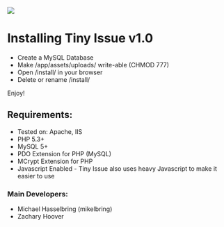 ![](http://tinyissue.com/assets/images/giant-preview.png)

# Installing Tiny Issue v1.0

* Create a MySQL Database
* Make /app/assets/uploads/ write-able (CHMOD 777)
* Open /install/ in your browser
* Delete or rename /install/

Enjoy!

## Requirements:

* Tested on: Apache, IIS
* PHP 5.3+
* MySQL 5+
* PDO Extension for PHP (MySQL)
* MCrypt Extension for PHP
* Javascript Enabled - Tiny Issue also uses heavy Javascript to make it easier to use

### Main Developers:

* Michael Hasselbring (mikelbring)
* Zachary Hoover
